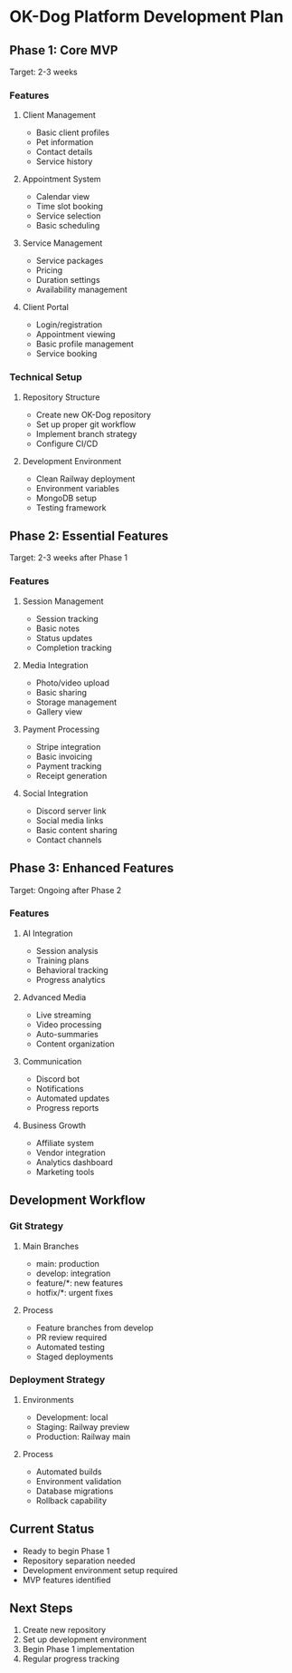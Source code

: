 # OK-Dog Platform Development Plan

## Phase 1: Core MVP
Target: 2-3 weeks

### Features
1. Client Management
   - Basic client profiles
   - Pet information
   - Contact details
   - Service history

2. Appointment System
   - Calendar view
   - Time slot booking
   - Service selection
   - Basic scheduling

3. Service Management
   - Service packages
   - Pricing
   - Duration settings
   - Availability management

4. Client Portal
   - Login/registration
   - Appointment viewing
   - Basic profile management
   - Service booking

### Technical Setup
1. Repository Structure
   - Create new OK-Dog repository
   - Set up proper git workflow
   - Implement branch strategy
   - Configure CI/CD

2. Development Environment
   - Clean Railway deployment
   - Environment variables
   - MongoDB setup
   - Testing framework

## Phase 2: Essential Features
Target: 2-3 weeks after Phase 1

### Features
1. Session Management
   - Session tracking
   - Basic notes
   - Status updates
   - Completion tracking

2. Media Integration
   - Photo/video upload
   - Basic sharing
   - Storage management
   - Gallery view

3. Payment Processing
   - Stripe integration
   - Basic invoicing
   - Payment tracking
   - Receipt generation

4. Social Integration
   - Discord server link
   - Social media links
   - Basic content sharing
   - Contact channels

## Phase 3: Enhanced Features
Target: Ongoing after Phase 2

### Features
1. AI Integration
   - Session analysis
   - Training plans
   - Behavioral tracking
   - Progress analytics

2. Advanced Media
   - Live streaming
   - Video processing
   - Auto-summaries
   - Content organization

3. Communication
   - Discord bot
   - Notifications
   - Automated updates
   - Progress reports

4. Business Growth
   - Affiliate system
   - Vendor integration
   - Analytics dashboard
   - Marketing tools

## Development Workflow

### Git Strategy
1. Main Branches
   - main: production
   - develop: integration
   - feature/*: new features
   - hotfix/*: urgent fixes

2. Process
   - Feature branches from develop
   - PR review required
   - Automated testing
   - Staged deployments

### Deployment Strategy
1. Environments
   - Development: local
   - Staging: Railway preview
   - Production: Railway main

2. Process
   - Automated builds
   - Environment validation
   - Database migrations
   - Rollback capability

## Current Status
- Ready to begin Phase 1
- Repository separation needed
- Development environment setup required
- MVP features identified

## Next Steps
1. Create new repository
2. Set up development environment
3. Begin Phase 1 implementation
4. Regular progress tracking
